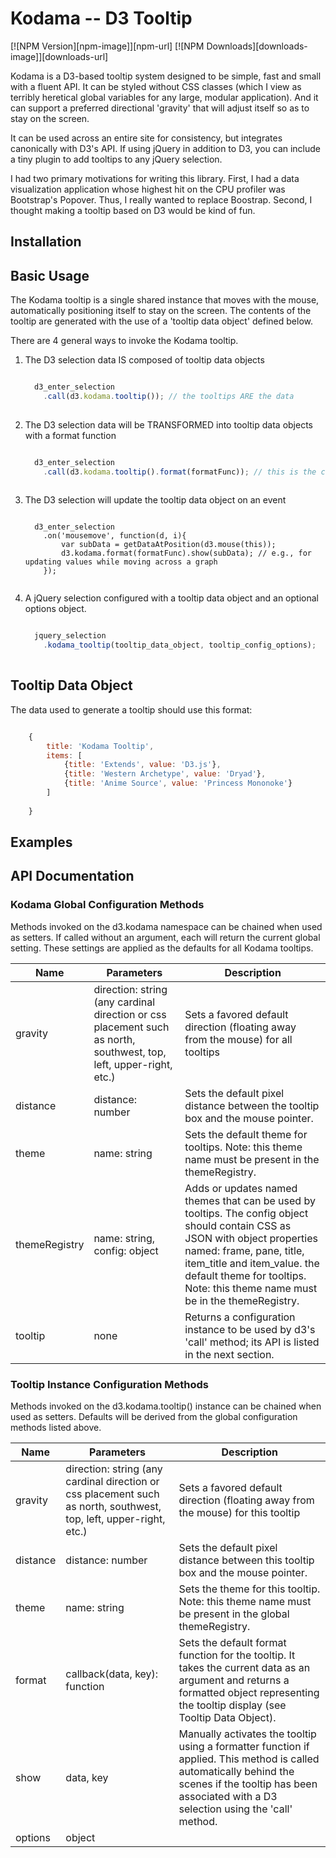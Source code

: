 # Kodama -- D3 Tooltip


  [![NPM Version][npm-image]][npm-url]
  [![NPM Downloads][downloads-image]][downloads-url]
  
  
Kodama is a D3-based tooltip system designed to be simple, fast and small with a fluent API. It can be styled without CSS classes (which I view as terribly heretical global variables for any large, modular application). And it can support a preferred directional 'gravity' that will adjust itself so as to stay on the screen.

It can be used across an entire site for consistency, but integrates canonically with D3's API. If using jQuery in addition to D3, you can include a tiny plugin to add tooltips to any jQuery selection. 

I had two primary motivations for writing this library. First, I had a data visualization application whose highest hit on the CPU profiler was Bootstrap's Popover. Thus, I really wanted to replace Boostrap. Second, I thought making a tooltip based on D3 would be kind of fun.

## Installation

## Basic Usage

The Kodama tooltip is a single shared instance that moves with the mouse, automatically positioning itself to stay on the screen. The contents of the tooltip are generated with the use of a 'tooltip data object' defined below.

There are 4 general ways to invoke the Kodama tooltip.

1. The D3 selection data IS composed of tooltip data objects
    ```javascript
    
      d3_enter_selection
        .call(d3.kodama.tooltip()); // the tooltips ARE the data
        
    ```
2. The D3 selection data will be TRANSFORMED into tooltip data objects with a format function
    ```javascript
    
      d3_enter_selection 
        .call(d3.kodama.tooltip().format(formatFunc)); // this is the common use case -- tooltips FROM data
        
    ```
3. The D3 selection will update the tooltip data object on an event
    ```
    
      d3_enter_selection
        .on('mousemove', function(d, i){
            var subData = getDataAtPosition(d3.mouse(this));
            d3.kodama.format(formatFunc).show(subData); // e.g., for updating values while moving across a graph
        });
        
    ```
4. A jQuery selection configured with a tooltip data object and an optional options object.
    ```javascript
    
      jquery_selection
        .kodama_tooltip(tooltip_data_object, tooltip_config_options);
        
    ```
    
## Tooltip Data Object

The data used to generate a tooltip should use this format:

```javascript

    {
        title: 'Kodama Tooltip',
        items: [
            {title: 'Extends', value: 'D3.js'},
            {title: 'Western Archetype', value: 'Dryad'},
            {title: 'Anime Source', value: 'Princess Mononoke'}
        ]
        
    }

```

## Examples


## API Documentation

### Kodama Global Configuration Methods

Methods invoked on the d3.kodama namespace can be chained when used as setters. If called without an argument, each will return the current global setting. These settings are applied as the defaults for all Kodama tooltips.

|Name | Parameters | Description |
|-----|------------------------|-------------|
|gravity | direction: string (any cardinal direction or css placement such as north, southwest, top, left, upper-right, etc.) | Sets a favored default direction (floating away from the mouse) for all tooltips | 
|distance | distance: number | Sets the default pixel distance between the tooltip box and the mouse pointer. |
|theme | name: string | Sets the default theme for tooltips. Note: this theme name must be present in the themeRegistry. |
|themeRegistry | name: string, config: object | Adds or updates named themes that can be used by tooltips. The config object should contain CSS as JSON with object properties named: frame, pane, title, item_title and item_value. the default theme for tooltips. Note: this theme name must be in the themeRegistry. |
|tooltip | none | Returns a configuration instance to be used by d3's 'call' method; its API is listed in the next section. |

### Tooltip Instance Configuration Methods

Methods invoked on the d3.kodama.tooltip() instance can be chained when used as setters. Defaults will be derived from the global configuration methods listed above.

|Name | Parameters | Description |
|-----|------------------------|-------------|
|gravity | direction: string (any cardinal direction or css placement such as north, southwest, top, left, upper-right, etc.) | Sets a favored default direction (floating away from the mouse) for this tooltip | 
|distance | distance: number | Sets the default pixel distance between this tooltip box and the mouse pointer. |
|theme | name: string | Sets the theme for this tooltip. Note: this theme name must be present in the global themeRegistry. |
|format | callback(data, key): function | Sets the default format function for the tooltip. It takes the current data as an argument and returns a formatted object representing the tooltip display (see Tooltip Data Object). |
|show | data, key | Manually activates the tooltip using a formatter function if applied. This method is called automatically behind the scenes if the tooltip has been associated with a D3 selection using the 'call' method. |
|options | object | |



